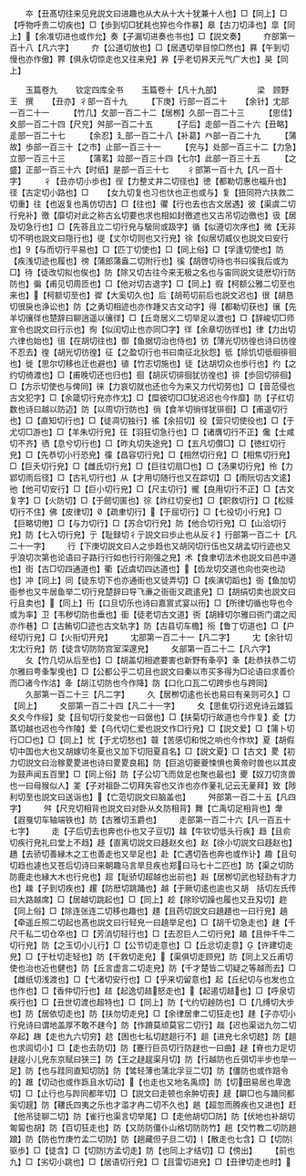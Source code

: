 <!-- { "loadSidebar": true } -->
　　夲【丑髙切往来见皃説文曰进趣也从大从十大十犹兼十人也】□【同上】□【呼物呼贵二切疾也】□【歩到切□犹耗也猝也今作暴】皋【古刀切泽也】皐【同上】【余准切进也或作允】奏【子漏切进奏也书也】□【説文奏】
　　夰部第一百十八【凡六字】
　　夰【公道切放也】□【居遇切举目惊□然也】奡【午到切慢也亦作傲】臩【俱永切惊走也又往来皃】昦【乎老切昦天元气广大也】昊【同上】

　　玉篇卷九
　　钦定四库全书
　　玉篇卷十【凡十九部】　　　　　梁　顾野王　撰
　　【丑亦】彳部一百十九　　　【下庚】行部一百二十
　　【余针】冘部一百二十一　　　【竹几】攵部一百二十二【居栁】久部一百二十三　　　【思佳】夊部一百二十四【尺兖】舛部一百二十五　　　【子后】走部一百二十六【丑略】辵部一百二十七　　　【余忍】廴部一百二十八【补葛】癶部一百二十九　　　【蒲故】歩部一百三十【之市】止部一百三十一　　　【兖与】处部一百三十二【力急】立部一百三十三　　　【蒲茗】竝部一百三十四【七尔】此部一百三十五　　　【之盛】正部一百三十六【时纸】是部一百三十七
　　彳部第一百十九【凡一百十字】
　　彳【丑亦切小歩也】徎【力整丈井二切径也】徳【都勒切惠也福升也】径【古定切小路也】□
　　【女九切复也习也忕也正也或与】复【狃同符六扶救二切重】往【也返复也禹仿切古】□【往也】忂【行也去也古文居遇】彼【渠虞二切行皃补】徼【靡切对此之称古幺切要也求也相如封徼遮也又古吊切边徼也】彶【居及切急行也】□【先荅且立二切行皃与馺同或趿字】循【似遵切次序也】微【无非切不明也説文曰隠行也】徥【丈尔切则也又行皃】徐【似居切威仪也説文曰安行也】【与而切行平易也】□【匹丁切使也】□【同上俗】□【孚逢切使也】防【疾浅切迹也履也】徬【蒲郎蒲盎二切附行也】徯【胡啓切待也书曰徯我后或为□】待【徒改切拟也俟也】防【除又切古往今来无极之名也与宙同説文徒厯切行防防也】徧【甫见切周匝也】□【他对切古退字】□【同上】徦【柯额公雅二切至也来也】【柯额切至也】徲【大奚切久也】后【胡苟切前后也説文迟也】很【胡恳切很戾也诤讼也】防【之勇切相迹也亦作踵又古文动字】得【都勒切获也】忀【先羊切忀徉也楚辞曰聊逍遥以忀徉】□【丘竒居义二切举足以渡也】□【辞峻切□师宣令也説文曰行示也】徇【似闰切止也亦同□字】徉【余章切彷徉也】律【力出切六律也始也】徂【在胡切往也】御【鱼据切治也侍也】彷【薄光切彷徨也诗曰彷徨不忍去】徨【胡光切彷徨】征【之盈切行也书曰南征北狄怨】彽【除饥切彽徊徘徊也】徙【思尔切移也迁也避也】徝【竹志切施也】徒【达胡切众也歩行也】彴【之约切徛渡也】□【甫晚切还也归也】徊【胡灰切徘徊犹彷徨也】徘【歩回切徘徊】□【方示切使也与俾同】徕【力哀切就也还也今为来又力代切劳也】□【音范侵也古文犯字】□【余箴切行皃亦作冘】□【糜彼切□□犹迟迟也今作靡】防【子红切数也诗曰越以防迈】防【以周切行防也】徜【食羊切徜徉犹徘徊】□【甫遥切行也】□【直知切行也】□【徒凋切独行】徭【余招切】役【营只切使役也】□【于尤切□游也】□【羊朱切行皃】彺【羽狂切急行也】□【诸膺切行不正】儳【士咸切不齐】徆【息兮切行也】□【昨丸切失途皃】□【五凡切儹□】□【徳红切行皃】□【先恭切小行恐皃】徸【昌容切行皃】□【相然切行皃】□【相焦切行皃】□【巨夭切行皃】□【雌氏切行皃】□【巨往切扇□也】□【汤果切行皃】彾【力郢切雨后径】□【古礼切行也】从【才用切随行也又在踪切】□【雨阮切古文逺】彵【他可切安行】□【巨小切行皃】□【尺主切行】徿【良用切行不正】□【古文复字】□【火防切】□【于劒切匿也】徖【祚红切安也】□【职救切行】□【松赎切行不住】佛【皮律切】【疏聿切行】【于屈切行】□【七役切小行皃】□【巨略切倦】□【与力切行】□【苏合切行皃】防【他合切行皃】□【山洽切行皃】防【七入切行皃】亍【耻録切彳亍説文曰歩止也从反彳】行部第一百二十【凡二十一字】
　　行【下庚切説文曰人之歩趋也又胡冈切行伍也又胡孟切行迹也又乎浪切次第也论语曰子路行行如也行行刚强之皃】术【食聿切法术也説文曰邑中道也】街【古□切四通道也】衢【近虞切四达道也】【齿龙切交道也向也突也动也】冲【同上】同【徒东切下也亦通街也又徒弄切】□【疾演切蹈也】衙【鱼加切衙参也又牛居鱼举二切行皃楚辞曰导飞亷之衙衙又疏逺皃】□【胡绢切卖也説文曰行且卖也】【同上】衎【口旦切乐也诗曰嘉賔式宴以衎】□【所律切循也导也今或为率】卫【韦秽切防也垂也】衟【徒老切古文道】衖【胡綘切尔雅曰衖门谓之闳亦作巷】□【古鲔切□迹也古文轨字】防【古县切车檐】衑【鲁丁切道也】□【户经切行皃】□【火衔切开皃】
　　冘部第一百二十一【凡二字】
　　冘【余针切冘冘行皃】防【徒含切防防宫室深邃皃】
　　夂部第一百二十二【凡六字】
　　夂【竹几切从后至也】□【胡盖切相遮要害也新野有夆亭】夆【赴恭扶恭二切尔雅曰甹夆掣曵也】□【公都公乎二切且也説文曰秦以市买多得为□论语曰求善价而□诸今作沽】夅【胡江切防也今作降】防【口化口瓦二切跨歩也与跨同】
　　久部第一百二十三【凡二字】
　　久【居栁切逺也长也易曰有亲则可久】□【同上】
　　夊部第一百二十四【凡二十一字】
　　夊【思隹切行迟皃诗云雄狐夊夊今作绥】夋【且旬切行夋夋也一曰倨也】□【扶菊切行故道也今作复】夌【力蒸切越也迟也今作陵】爱【乌代切仁爱也説文作□行皃】□【説文爱】□【蒲卜切行□□也】□【同上】忧【于尤切愁也】竷【苦感切和悦之响也今作坎】夏【胡假切中国也大也又胡嫁切冬夏也又加下切阳夏县名】□【説文夏】□【古文】畟【初力切説文曰治稼畟畟进也诗曰畟畟良耜】防【巨追切夔夔悚惧也黄帝时兽也以其皮为鼓声闻五百里】□【同上俗】防【子公切飞而敛足也聚也最也】夒【奴刀切贪兽也一曰母猴似人】夎【子对祖卧二切拜失容也又诈也亦作蓌礼记云无蓌拜】致【陟利切至也説文曰送诣也】【亡范切説文曰脑盖也】
　　舛部第一百二十五【凡四字】
　　舛【尺兖切相背也説文曰对卧从夊防相背】舞【亡禹切足相背也】舝【遐戛切车轴端铁也】防【古雅切玉爵也】
　　走部第一百二十六【凡一百五十七字】
　　走【子后切去也奔也仆也又子豆切】趛【牛钦切低头行疾】趋【且俞切疾行皃礼曰堂上不趋】趍【直离切説文曰趍赵夊也】赵【徐小切説文曰趍赵也】趫【去骄切善縁木之工也善走也又举足也】赴【亡遇切告也奔也或作讣】趣【且句切趋也遽也又苍后切诗曰来朝趣马言旱旦疾也郑曰马七十二匹也】防【渠之切防防鹿走也縁大木也行皃也】超【耻骄切超越也出前也】赳【居栁切武也轻劲有才力也】趮【子到切疾也】趯【防厯切跳踊也】越【于厥切逺也逾也又胡　括切左氏传曰大路越席】□【居越切跳起也】□【同上】趁【除珍切躁也履也又丑刄切】趂【同上俗】□【除连张连二切移也趣也】趞【且药切説文曰趬趞也一曰行皃】趬【牵遥丘照二切起也髙也説文曰行轻皃一曰趬举足也】□【胡千切急走也】趚【千尺千私二切仓卒也】□【芳消切轻行也】□【去忍巨人二切行皃】趥【且仲千牛二切行皃】防【之玉切小儿行】□【公节切走意也】□【丘忿切走意】【许建切走皃】□【于杜切走轻也】防【干救切走皃】【渠俱切走顾皃】防【同上又丘甫切使也治也近也健也】防【丘言虚言二切走皃】防【千才楚皆二切疑之等越而去】□【雌纸切浅渡也】□【弋渚切安行也】□【乎来切留意也】起【丘纪切与也发也立也作也】□【香仲切行也】趌【起逸切趌怒走也】【起遏切趌也】□【呼泉切疾行也】□【丑世切渡也超特也】□【同上】防【弋约切趠防也】□【几缚切大步也】防【居依切走也】防【扶勿切走皃】□【余律居聿二切狂走也】趚【子亦切小行皃诗曰谓地盖厚不敢不趚今】防【作蹐莫顽莫官二切行】趉【迟也渠诎九勿二切卒起】趜【走也九六切穷】趑【困也七私切趑趄行不】趄【进皃七余切趑】防【趄也求闾切小】□【走也去防切】防【蹇行巨员切行防趢也一曰曲】趢【脊也力足切趢趗小儿皃东京赋曰狭三】防【王之趢趗渠月切】防【行越防也丘弭切半步也举一足】防【也与跬同直知切防】防【骘轻薄也蒲北孚豆二切】防【僵防也或作踣令的】趡【切动也或作跞且水切动】【也走也又地名禹烦】防【切田易居也卑逸切】□【止行也与跸同都年切】□【説文曰走顿也余肿切丧】趧【躃□也与踊同都奚切趧】防【鞻氏四夷之乐也才滥才冉二切不久也】趒【超忽而腾疾也又进也】赶【他吊徒聊二切】防【雀行也渠言切举尾】□【走他胡切□防】防【伏地也补胡切匍匐也胡】防【百切狂走也】防【又防防僵仆山格切防防竹】趟【交竹教二切防趟踉】防【防也竹庚竹孟二切防】防【趟藏但子旦二切】【散走也七含】□【切防驱歩】□【徒含】□【切防方孟切走】防【也同上才结切】□【傍出】
　　【前也九】□【劣切小跳也】□【居语切行皃】□【且雷切进皃】□【丑律切走也时】
